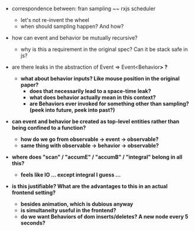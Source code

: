 - correspondence between: fran sampling ~~ rxjs scheduler

  - let's not re-invent the wheel
  - when should sampling happen? And how?

- how can event and behavior be mutually recursive?

  - why is this a requirement in the original spec? Can it be stack safe in js?

- are there leaks in the abstraction of Event<A> => Event<Behavior<B>> ?

  - what about behavior inputs? Like mouse position in the original paper?
    - does that necessarily lead to a space-time leak?
    - what does behavior actually mean in this context?
    - are Behaviors ever invoked for something other than sampling? (peek into future, peek into past?)

- can event and behavior be created as top-level entities rather than being confined to a function?

  - how do we go from observable -> event -> observable?
  - same thing with observable -> behavior -> observable?

- where does "scan" / "accumE" / "accumB" / "integral" belong in all this?

  - feels like IO ... except integral I guess ...

- is this justifiable? What are the advantages to this in an actual frontend setting?
  - besides animation, which is dubious anyway
  - is simultaneity useful in the frontend?
  - do we want Behaviors of dom inserts/deletes? A new node every 5 seconds?
